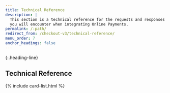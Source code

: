```yaml
---
title: Technical Reference
description: |
  This section is a technical reference for the requests and responses
  you will encounter when integrating Online Payments.
permalink: /:path/
redirect_from: /checkout-v3/technical-reference/
menu_order: 7
anchor_headings: false
---
```


{:.heading-line}

## Technical Reference

{% include card-list.html %}
